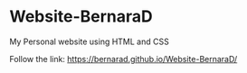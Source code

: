 # Website-BernaraD
My Personal website using HTML and CSS

Follow the link: https://bernarad.github.io/Website-BernaraD/
